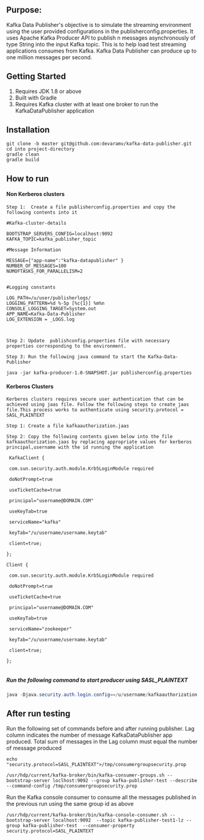 ## Purpose:

Kafka Data Publisher's objective is to simulate the streaming environment using the user provided configurations in the publisherconfig.properties. It uses Apache Kafka Producer API to publish n messages asynchronously of type String into the input Kafka topic. This is to help load test streaming applications consumes from Kafka. Kafka Data Publisher can produce up to one million messages per second. 


## Getting Started

1. Requires JDK 1.8 or above
2. Built with Gradle 
3. Requires Kafka cluster with at least one broker to run the KafkaDataPublisher application


## Installation

```nginx
git clone -b master git@github.com:devaramv/kafka-data-publisher.git
cd into project-directory
gradle clean
gradle build 

```

## How to run

#### Non Kerberos clusters

```properties
Step 1:  Create a file publisherconfig.properties and copy the following contents into it

#Kafka-cluster-details

BOOTSTRAP_SERVERS_CONFIG=localhost:9092
KAFKA_TOPIC=kafka_publisher_topic

#Message Information

MESSAGE={"app-name":"kafka-datapublisher" }
NUMBER_OF_MESSAGES=100
NUMOFTASKS_FOR_PARALLELISM=2


#Logging constants

LOG_PATH=/u/user/publisherlogs/
LOGGING_PATTERN=%d %-5p [%c{1}] %m%n
CONSOLE_LOGGING_TARGET=System.out
APP_NAME=Kafka-Data-Publisher
LOG_EXTENSION = _LOGS.log



Step 2: Update  publishconfig.properties file with necessary properties corresponding to the environment. 

Step 3: Run the following java command to start the Kafka-Data-Publisher 
```

```shell
java -jar kafka-producer-1.0-SNAPSHOT.jar publisherconfig.properties
```

#### Kerberos Clusters

```shell
Kerberos clusters requires secure user authentication that can be achieved using jaas file. Follow the following steps to create jaas file.This process works to authenticate using security.protocol = SASL_PLAINTEXT

Step 1: Create a file kafkaauthorization.jaas

Step 2: Copy the following contents given below into the file kafkaauthorization.jaas by replacing appropriate values for kerberos principal,username with the id running the application

 KafkaClient {

 com.sun.security.auth.module.Krb5LoginModule required

 doNotPrompt=true

 useTicketCache=true

 principal="username@DOMAIN.COM"

 useKeyTab=true

 serviceName="kafka"

 keyTab="/u/username/username.keytab"

 client=true;

};

Client {

 com.sun.security.auth.module.Krb5LoginModule required

 doNotPrompt=true

 useTicketCache=true

 principal="username@DOMAIN.COM"

 useKeyTab=true

 serviceName="zookeeper"

 keyTab="/u/username/username.keytab"

 client=true;

};


```

#####  Run the following command to start producer using SASL_PLAINTEXT

```java
java -Djava.security.auth.login.config==/u/username/kafkaauthorization.jaas -jar kafka-producer-1.0-SNAPSHOT.jar publisherconfig.properties
```

## After run testing

Run the following set of commands before and after running publisher. Lag column indicates the number of message KafkaDataPublisher app produced. Total sum of messages in the Lag column must equal the number of message produced 

```shell
echo "security.protocol=SASL_PLAINTEXT">/tmp/consumergroupsecurity.prop

/usr/hdp/current/kafka-broker/bin/kafka-consumer-groups.sh --bootstrap-server loclhost:9092 --group kafka-publisher-test --describe --command-config /tmp/consumergroupsecurity.prop
```

Run the Kafka console consumer to consume all the messages published in the previous run using the same group id  as above

```shell
/usr/hdp/current/kafka-broker/bin/kafka-console-consumer.sh --bootstrap-server localhost:9092  --topic kafka-publisher-test1-lz --group kafka-publisher-test  --consumer-property security.protocol=SASL_PLAINTEXT
```